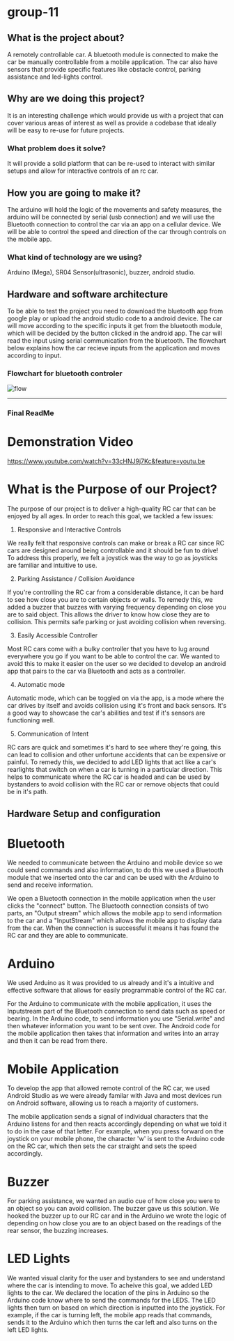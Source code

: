 # group-11 

## What is the project about?
A  remotely controllable car. A bluetooth module is connected to make the car be manually controllable from a mobile application. The car also have sensors that provide specific features like obstacle control, parking assistance and led-lights control.   

## Why are we doing this project?
It is an interesting challenge which would provide us with a project that can cover various areas of interest as well as provide a codebase that ideally will be easy to re-use for future projects.

### What problem does it solve?
It will provide a solid platform that can be re-used to interact with similar setups and allow for interactive controls of an rc car.

## How you are going to make it?
The arduino will hold the logic of the movements and safety measures, the arduino will be connected by serial (usb connection) and we will use the Bluetooth connection to control the car via an app on a cellular device. We will be able to control the speed and direction of the car through controls on the mobile app. 

### What kind of technology are we using?
Arduino (Mega), SR04 Sensor(ultrasonic), buzzer, android studio.

## Hardware and software architecture

To be able to test the project you need to download the bluetooth app from google play or upload the android studio code to a android device. The car will move according to the specific inputs it get from the bluetooth module, which will be decided by the button clicked in the android app. The car will read the input using serial communication from the bluetooth. The flowchart below explains how the car recieve inputs from the application and moves according to input.  

### Flowchart for bluetooth controler
![flow](https://user-images.githubusercontent.com/45367329/58162132-db193b00-7c81-11e9-9a7d-6f103c452f7d.png)



________________________________________________________________________________________________________________________________________

### Final ReadMe






# Demonstration Video

https://www.youtube.com/watch?v=33cHNJ9j7Kc&feature=youtu.be


# What is the Purpose of our Project?

The purpose of our project is to deliver a high-quality RC car that can be enjoyed by all ages. In order to reach this goal, we tackled a few issues:

1. Responsive and Interactive Controls

We really felt that responsive controls can make or break a RC car since RC cars are designed around being controllable and it should be fun to drive! To address this properly, we felt a joystick was the way to go as joysticks are familiar and intuitive to use.


2. Parking Assistance / Collision Avoidance

If you're controlling the RC car from a considerable distance, it can be hard to see how close you are to certain objects or walls. To remedy this, we added a buzzer that buzzes with varying frequency depending on close you are to said object. This allows the driver to know how close they are to collision. This permits safe parking or just avoiding collision when reversing.


3. Easily Accessible Controller

Most RC cars come with a bulky controller that you have to lug around everywhere you go if you want to be able to control the car. We wanted to avoid this to make it easier on the user so we decided to develop an android app that pairs to the car via Bluetooth and acts as a controller. 


4. Automatic mode

Automatic mode, which can be toggled on via the app, is a mode where the car drives by itself and avoids collision using it's front and back sensors. It's a good way to showcase the car's abilities and test if it's sensors are functioning well. 


5. Communication of Intent

RC cars are quick and sometimes it's hard to see where they're going, this can lead to collision and other unfortune accidents that can be expensive or painful. To remedy this, we decided to add LED lights that act like a car's rearlights that switch on when a car is turning in a particular direction. This helps to communicate where the RC car is headed and can be used by bystanders to avoid collision with the RC car or remove objects that could be in it's path.

## Hardware Setup and configuration


# Bluetooth

We needed to communicate between the Arduino and mobile device so we could send commands and also information, to do this we used a Bluetooth module that we inserted onto the car and can be used with the Arduino to send and receive information. 

We open a Bluetooth connection in the mobile application when the user clicks the "connect" button. The Bluetooth connection consists of two parts, an "Output stream" which allows the mobile app to send information to the car and a "InputStream" which allows the mobile app to display data from the car. When the connection is successful it means it has found the RC car and they are able to communicate. 


# Arduino
We used Arduino as it was provided to us already and it's a intuitive and effective software that allows for easily programmable control of the RC car.

For the Arduino to communicate with the mobile application, it uses the Inputstream part of the Bluetooth connection to send data such as speed or bearing. In the Arduino code, to send information you use "Serial.write" and then whatever information you want to be sent over. The Android code for the mobile application then takes that information and writes into an array and then it can be read from there.


# Mobile Application 
To develop the app that allowed remote control of the RC car, we used Android Studio as we were already familar with Java and most devices run on Android software, allowing us to reach a majority of customers. 


The mobile application sends a signal of individual characters that the Arduino listens for and then reacts accordingly depending on what we told it to do in the case of that letter. For example, when you press forward on the joystick on your mobile phone, the character 'w' is sent to the Arduino code on the RC car, which then sets the car straight and sets the speed accordingly. 


# Buzzer
For parking assistance, we wanted an audio cue of how close you were to an object so you can avoid collision. The buzzer gave us this solution. We hooked the buzzer up to our RC car and in the Arduino we wrote the logic of depending on how close you are to an object based on the readings of the rear sensor, the buzzing increases.


# LED Lights
We wanted visual clarity for the user and bystanders to see and understand where the car is intending to move. To acheive this goal, we added LED lights to the car. We declared the location of the pins in Arduino so the Arduino code know where to send the commands for the LEDS. The LED lights then turn on based on which direction is inputted into the joystick. For example, if the car is turning left, the mobile app reads that commands, sends it to the Arduino which then turns the car left and also turns on the left LED lights.

